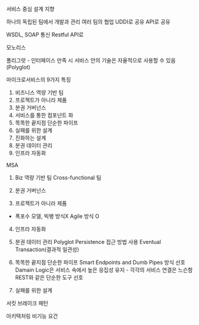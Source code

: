 서비스 중심 설계 지향

하나의 독립된 팀에서 개발과 관리
여러 팀의 협업
UDDI로 공유
API로 공유

WSDL, SOAP 통신
Restful API로

모노리스

폴리그랏 - 인터페이스 만족 시 서비스 안의 기술은 자율적으로 사용할 수 있음
(Polyglot)

마이크로서비스의 9가지 특징
1. 비즈니스 역량 기반 팀
2. 프로젝트가 아니라 제품
3. 분권 거버넌스
4. 서비스를 통한 컴포넌트 화
5. 똑똑한 끝지점 단순한 파이프
6. 실패를 위한 설계
7. 진화하는 설계
8. 분권 데이터 관리
9. 인프라 자동화

MSA
1. Biz 역량 기반 팀
    Cross-functional 팀
2. 분권 거버넌스
   
3. 프로젝트가 아니라 제품

- 폭포수 모델, 빅뱅 방식X Agile 방식 O

4. 인프라 자동화

5. 분권 데이터 관리
   Polyglot Persistence 접근 방법 사용
   Eventual Transaction(결과적 일관성)

6. 똑똑한 끝지점 단순한 파이프
Smart Endpoints and Dumb Pipes 방식 선호
Damain Logic은 서비스 속에서 높은 응집성 유지 - 각각의 서비스 연결은 느슨함
REST와 같은 단순한 도구 선호

7. 실패를 위한 설계

서킷 브레이크 패턴


아키텍처링
비기능 요건
